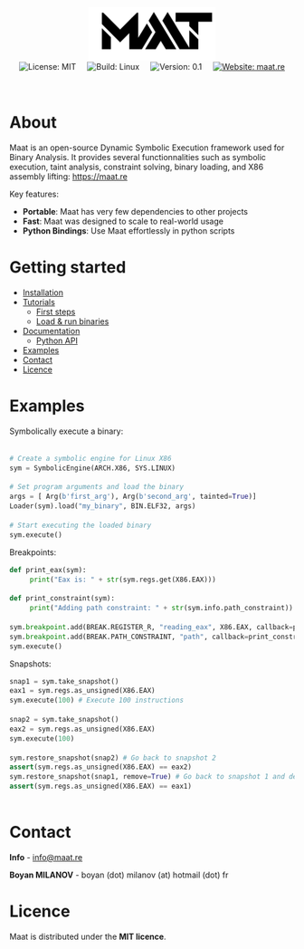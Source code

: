 <p align="center" >
     <br><br>
<img width="45%" src="/ressources/maat_logo.png"/> <br>
  <img src="https://img.shields.io/badge/License-MIT-green" alt="License: MIT"> &nbsp; &nbsp;
  <img src="https://img.shields.io/badge/Build-Linux-green" alt="Build: Linux">  &nbsp; &nbsp;
  <img src="https://img.shields.io/badge/Version-v0.1-green" alt="Version: 0.1"> &nbsp; &nbsp;
  <a href="http://maat.re"><img src="https://img.shields.io/badge/Website-maat.re-blue" alt="Website: maat.re"></a>
  <br>
  <br>
  <br>
</p>


# About

Maat is an open-source Dynamic Symbolic Execution framework used for Binary Analysis. It provides several functionnalities such as symbolic execution, taint analysis, constraint solving, binary loading, and X86 assembly lifting: https://maat.re

Key features:

- **Portable**: Maat has very few dependencies to other projects
- **Fast**: Maat was designed to scale to real-world usage
- **Python Bindings**: Use Maat effortlessly in python scripts
     
# Getting started
- [Installation](https://maat.re/install.html)
- [Tutorials](https://maat.re/tutorials.html)
     - [First steps](https://maat.re/tutorial_first_steps.html)
     - [Load & run binaries](https://maat.re/tutorial_load_and_run.html)
- [Documentation](https://maat.re)
     - [Python API](https://maat.re/python_api.html)
- [Examples](#Examples)
- [Contact](#contact)
- [Licence](#licence)

# Examples
Symbolically execute a binary:

```Python

# Create a symbolic engine for Linux X86
sym = SymbolicEngine(ARCH.X86, SYS.LINUX)

# Set program arguments and load the binary
args = [ Arg(b'first_arg'), Arg(b'second_arg', tainted=True)]
Loader(sym).load("my_binary", BIN.ELF32, args)

# Start executing the loaded binary
sym.execute()
```

Breakpoints:

```Python
def print_eax(sym):
     print("Eax is: " + str(sym.regs.get(X86.EAX)))

def print_constraint(sym):
     print("Adding path constraint: " + str(sym.info.path_constraint))

sym.breakpoint.add(BREAK.REGISTER_R, "reading_eax", X86.EAX, callback=print_eax)
sym.breakpoint.add(BREAK.PATH_CONSTRAINT, "path", callback=print_constraint)
sym.execute()
```

Snapshots:

```Python
snap1 = sym.take_snapshot()
eax1 = sym.regs.as_unsigned(X86.EAX)
sym.execute(100) # Execute 100 instructions

snap2 = sym.take_snapshot()
eax2 = sym.regs.as_unsigned(X86.EAX)
sym.execute(100)

sym.restore_snapshot(snap2) # Go back to snapshot 2
assert(sym.regs.as_unsigned(X86.EAX) == eax2)
sym.restore_snapshot(snap1, remove=True) # Go back to snapshot 1 and delete it
assert(sym.regs.as_unsigned(X86.EAX) == eax1)
 
```

# Contact

**Info** - info@maat.re

**Boyan MILANOV** - boyan (dot) milanov (at) hotmail (dot) fr

# Licence
Maat is distributed under the **MIT licence**.
